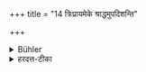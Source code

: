 +++
title = "14 त्रिःप्रायमेके श्राद्धमुपदिशन्ति"

+++

<details><summary>Bühler</summary>

14. Some declare, that every act at a funeral sacrifice must be repeated three times.
</details>

<details><summary>हरदत्त-टीका</summary>

## सूत्रम्
त्रिःप्रायमेके श्राद्धमुपदिशन्ति ॥ १४ ॥  
## टिप्पनी
न केवलं निवेदनमेव त्रिर्भवति । किं तर्हि यच्च यावच्च श्राद्धे तत्सर्वं त्रिरावर्त्यमित्येके मन्यन्ते । अत्र पक्षे होमभोजनपिण्डानाम् अप्यावृत्तिस् तस्मिन्न् एवा ऽपराह्णे ॥ १४ ॥
</details>
